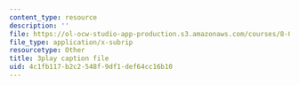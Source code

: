 ```yaml
---
content_type: resource
description: ''
file: https://ol-ocw-studio-app-production.s3.amazonaws.com/courses/8-04-quantum-physics-i-spring-2016/4c1fb117b2c2548f9df1def64cc16b10_eNf8nH1yEYc.vtt
file_type: application/x-subrip
resourcetype: Other
title: 3play caption file
uid: 4c1fb117-b2c2-548f-9df1-def64cc16b10
---
```

